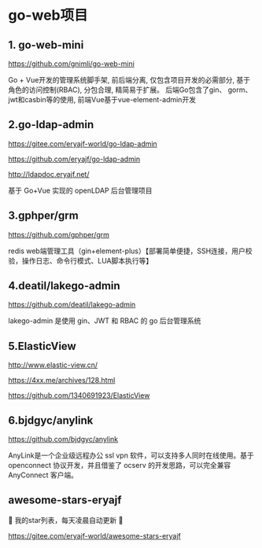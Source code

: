 # go-web项目



## 1. go-web-mini

https://github.com/gnimli/go-web-mini

Go + Vue开发的管理系统脚手架, 前后端分离, 仅包含项目开发的必需部分, 基于角色的访问控制(RBAC), 分包合理, 精简易于扩展。 后端Go包含了gin、 gorm、 jwt和casbin等的使用, 前端Vue基于vue-element-admin开发





## 2.go-ldap-admin

https://gitee.com/eryajf-world/go-ldap-admin

https://github.com/eryajf/go-ldap-admin


http://ldapdoc.eryajf.net/

基于 Go+Vue 实现的 openLDAP 后台管理项目



## 3.gphper/grm 

https://github.com/gphper/grm

redis web端管理工具（gin+element-plus）【部署简单便捷，SSH连接，用户校验，操作日志、命令行模式、LUA脚本执行等】





## 4.deatil/lakego-admin 

https://github.com/deatil/lakego-admin

lakego-admin 是使用 gin、JWT 和 RBAC 的 go 后台管理系统





## 5.ElasticView

http://www.elastic-view.cn/

https://4xx.me/archives/128.html

https://github.com/1340691923/ElasticView





## 6.bjdgyc/anylink 

https://github.com/bjdgyc/anylink

AnyLink是一个企业级远程办公 ssl vpn 软件，可以支持多人同时在线使用。基于 openconnect 协议开发，并且借鉴了 ocserv 的开发思路，可以完全兼容 AnyConnect 客户端。




## awesome-stars-eryajf

🤩 我的star列表，每天凌晨自动更新 🤩

https://gitee.com/eryajf-world/awesome-stars-eryajf

